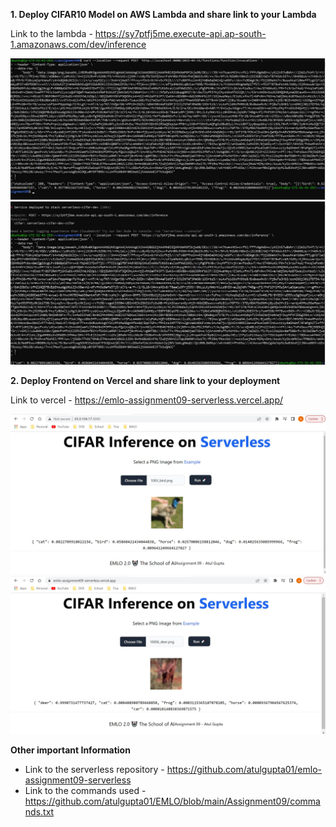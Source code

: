 **1. Deploy CIFAR10 Model on AWS Lambda and share link to your Lambda**

Link to the lambda - https://sy7ptfj5me.execute-api.ap-south-1.amazonaws.com/dev/inference

![Output from docker running on EC2 Instance](https://github.com/atulgupta01/EMLO/blob/main/Assignment09/output-1.jpg)
![Output from docker running on ECR](https://github.com/atulgupta01/EMLO/blob/main/Assignment09/output-2.jpg)


**2. Deploy Frontend on Vercel and share link to your deployment**

Link to vercel - https://emlo-assignment09-serverless.vercel.app/

![Output from EC2 Instance](https://github.com/atulgupta01/EMLO/blob/main/Assignment09/output-3.jpg)
![Output from vercel](https://github.com/atulgupta01/EMLO/blob/main/Assignment09/output-4.jpg)

**Other important Information**

- Link to the serverless repository - https://github.com/atulgupta01/emlo-assignment09-serverless
- Link to the commands used - https://github.com/atulgupta01/EMLO/blob/main/Assignment09/commands.txt
